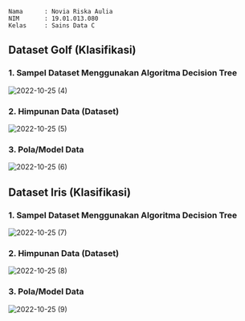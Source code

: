 ```
Nama      : Novia Riska Aulia
NIM       : 19.01.013.080
Kelas     : Sains Data C
```

## Dataset Golf (Klasifikasi)
### 1. Sampel Dataset Menggunakan Algoritma Decision Tree 
![2022-10-25 (4)](https://user-images.githubusercontent.com/105399054/197682331-106c2a21-80ca-4112-9297-429a04830720.png)
### 2. Himpunan Data (Dataset)
![2022-10-25 (5)](https://user-images.githubusercontent.com/105399054/197682401-b909e23d-7713-4e8d-a8ed-f417e987da12.png)
### 3. Pola/Model Data
![2022-10-25 (6)](https://user-images.githubusercontent.com/105399054/197682473-3f0b5603-18ce-4558-9e4e-3f24fc660a62.png)

## Dataset Iris (Klasifikasi)
### 1. Sampel Dataset Menggunakan Algoritma Decision Tree
![2022-10-25 (7)](https://user-images.githubusercontent.com/105399054/197683920-a071919b-d4df-4388-ae47-3ec0fabfc312.png)
### 2. Himpunan Data (Dataset)
![2022-10-25 (8)](https://user-images.githubusercontent.com/105399054/197683986-1007e1ca-34a9-4085-b184-e2ce4404dd99.png)
### 3. Pola/Model Data
![2022-10-25 (9)](https://user-images.githubusercontent.com/105399054/197684039-e30b95bc-c6b0-44a2-8a4c-dcafd83a7d79.png)
